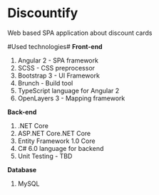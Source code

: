 # Discountify

Web based SPA application about discount cards

#Used technologies#
**Front-end** <br />
  1) Angular 2 - SPA framework <br />
  2) SCSS - CSS preprocessor <br />
  3) Bootstrap 3 - UI Framework <br />
  4) Brunch - Build tool <br />
  5) TypeScript language for Angular 2 <br />
  6) OpenLayers 3 - Mapping framework <br />

**Back-end** <br />
  1) .NET Core <br />
  2) ASP.NET Core.NET Core <br />
  3) Entity Framework 1.0 Core <br />
  4) C# 6.0 language for backend <br />
  5) Unit Testing - TBD <br />

**Database** <br />
  1) MySQL 
